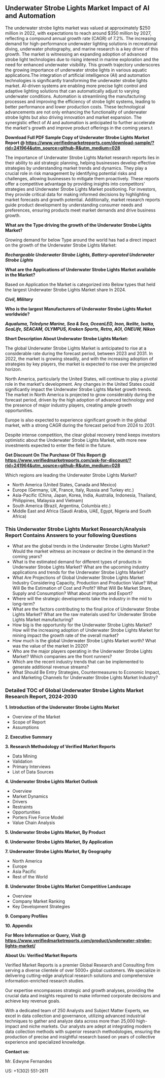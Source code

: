 <h2>Underwater Strobe Lights Market Impact of AI and Automation</h2>The underwater strobe lights market was valued at approximately $250 million in 2022, with expectations to reach around $350 million by 2027, reflecting a compound annual growth rate (CAGR) of 7.2%. The increasing demand for high-performance underwater lighting solutions in recreational diving, underwater photography, and marine research is a key driver of this growth. The market is witnessing an expanding adoption of advanced strobe light technologies due to rising interest in marine exploration and the need for enhanced underwater visibility. This growth trajectory underscores the growing importance of underwater strobe lights in various aquatic applications.The integration of artificial intelligence (AI) and automation technologies is significantly transforming the underwater strobe lights market. AI-driven systems are enabling more precise light control and adaptive lighting solutions that can automatically adjust to varying underwater conditions. Automation is streamlining the manufacturing processes and improving the efficiency of strobe light systems, leading to better performance and lower production costs. These technological advancements are not only enhancing the functionality of underwater strobe lights but also driving innovation and market expansion. The synergistic effect of AI and automation is anticipated to further accelerate the market's growth and improve product offerings in the coming years.t</p><p id="" class=""><strong>Download Full PDF Sample Copy of Underwater Strobe Lights Market Report @ <a href="https://www.verifiedmarketreports.com/download-sample/?rid=241964&utm_source=github-R&utm_medium=028" target="_blank">https://www.verifiedmarketreports.com/download-sample/?rid=241964&utm_source=github-R&utm_medium=028</a></strong></p><p>The importance of&nbsp;Underwater Strobe Lights Market research reports lies in their ability to aid strategic planning, helping businesses develop effective strategies by understanding market trends and dynamics. They play a crucial role in risk management by identifying potential risks and challenges, allowing businesses to mitigate them proactively. These reports offer a competitive advantage by providing insights into competitors' strategies and Underwater Strobe Lights Market positioning. For investors, they provide critical data for making informed decisions by highlighting market forecasts and growth potential. Additionally, market research reports guide product development by understanding consumer needs and preferences, ensuring products meet market demands and drive business growth.</p><p><strong>What are the&nbsp;Type driving the growth of the Underwater Strobe Lights Market?</strong></p><p id="" class="">Growing demand for below Type around the world has had a direct impact on the growth of the Underwater Strobe Lights Market:</p><em><strong>Rechargeable Underwater Strobe Lights, Battery-operated Underwater Strobe Lights</strong></em></p><strong>What are the&nbsp;Applications&nbsp;of Underwater Strobe Lights Market available in the Market?</strong></p><p id="" class="">Based on Application the Market is categorized into Below types that held the largest Underwater Strobe Lights Market share In 2024.</p><em><strong>Civil, Military</strong></em></p><strong>Who is the largest Manufacturers of Underwater Strobe Lights Market worldwide?</strong></p><p><em><strong>Aqualuma, Teledyne Marine, Sea & Sea, OceanLED, Inon, Ikelite, Isotta, SeaLife, SEACAM, OLYMPUS, Kraken Sports, Retra, AOI, ONEUW, Nikon</strong></em></p><p id="" class=""><strong>Short Description About Underwater Strobe Lights Market:</strong></p><p>The global Underwater Strobe Lights Market is anticipated to rise at a considerable rate during the forecast period, between 2023 and 2031. In 2022, the market is growing steadily, and with the increasing adoption of strategies by key players, the market is expected to rise over the projected horizon.</p><p>North America, particularly the United States, will continue to play a pivotal role in the market's development. Any changes in the United States could significantly impact the Underwater Strobe Lights Market growth trends. The market in North America is projected to grow considerably during the forecast period, driven by the high adoption of advanced technology and the presence of major industry players, creating ample growth opportunities.</p><p>Europe is also expected to experience significant growth in the global market, with a strong CAGR during the forecast period from 2024 to 2031.</p><p>Despite intense competition, the clear global recovery trend keeps investors optimistic about the Underwater Strobe Lights Market, with more new investments expected to enter the field in the future.</p><p id="" class=""><strong>Get Discount On The Purchase Of This Report @ <a href="https://www.verifiedmarketreports.com/ask-for-discount/?rid=241964&utm_source=github-R&utm_medium=028" target="_blank">https://www.verifiedmarketreports.com/ask-for-discount/?rid=241964&utm_source=github-R&utm_medium=028</a></strong></p>Which regions are leading the Underwater Strobe Lights Market?</p><ul><li>North America (United States, Canada and Mexico)</li><li>Europe (Germany, UK, France, Italy, Russia and Turkey etc.)</li><li>Asia-Pacific (China, Japan, Korea, India, Australia, Indonesia, Thailand, Philippines, Malaysia and Vietnam)</li><li>South America (Brazil, Argentina, Columbia etc.)</li><li>Middle East and Africa (Saudi Arabia, UAE, Egypt, Nigeria and South Africa)</li></ul><h3 id="" class="">This Underwater Strobe Lights Market Research/Analysis Report Contains Answers to your following Questions</h3><ul><li>What are the global trends in the Underwater Strobe Lights Market? Would the market witness an increase or decline in the demand in the coming years?</li><li>What is the estimated demand for different types of products in Underwater Strobe Lights Market? What are the upcoming industry applications and trends for the Underwater Strobe Lights Market?</li><li>What Are Projections of Global Underwater Strobe Lights Market Industry Considering Capacity, Production and Production Value? What Will Be the Estimation of Cost and Profit? What Will Be Market Share, Supply and Consumption? What about imports and Export?</li><li>Where will the strategic developments take the industry in the mid to long-term?</li><li>What are the factors contributing to the final price of Underwater Strobe Lights Market? What are the raw materials used for Underwater Strobe Lights Market manufacturing?</li><li>How big is the opportunity for the Underwater Strobe Lights Market? How will the increasing adoption of Underwater Strobe Lights Market for mining impact the growth rate of the overall market?</li><li>How much is the global Underwater Strobe Lights Market worth? What was the value of the market In 2020?</li><li>Who are the major players operating in the Underwater Strobe Lights Market? Which companies are the front runners?</li><li>Which are the recent industry trends that can be implemented to generate additional revenue streams?</li><li>What Should Be Entry Strategies, Countermeasures to Economic Impact, and Marketing Channels for Underwater Strobe Lights Market Industry?</li></ul><h3 id="" class="">Detailed TOC of Global Underwater Strobe Lights Market Research Report, 2024-2030</h3><p id="" class=""><strong>1. Introduction of the Underwater Strobe Lights Market</strong></p><ul><li>Overview of the Market</li><li>Scope of Report</li><li>Assumptions</li></ul><p id="" class=""><strong>2. Executive Summary</strong></p><p id="" class=""><strong>3. Research Methodology of Verified Market Reports</strong></p><ul><li>Data Mining</li><li>Validation</li><li>Primary Interviews</li><li>List of Data Sources</li></ul><p id="" class=""><strong>4. Underwater Strobe Lights Market Outlook</strong></p><ul><li>Overview</li><li>Market Dynamics</li><li>Drivers</li><li>Restraints</li><li>Opportunities</li><li>Porters Five Force Model</li><li>Value Chain Analysis</li></ul><p id="" class=""><strong>5. Underwater Strobe Lights Market, By Product</strong></p><p id="" class=""><strong>6. Underwater Strobe Lights Market, By Application</strong></p><p id="" class=""><strong>7. Underwater Strobe Lights Market, By Geography</strong></p><ul><li>North America</li><li>Europe</li><li>Asia Pacific</li><li>Rest of the World</li></ul><p id="" class=""><strong>8. Underwater Strobe Lights Market Competitive Landscape</strong></p><ul><li>Overview</li><li>Company Market Ranking</li><li>Key Development Strategies</li></ul><p id="" class=""><strong>9. Company Profiles</strong></p><p id="" class=""><strong>10. Appendix</strong></p><p id="" class=""><strong>For More Information or Query, Visit @ <a href="https://www.verifiedmarketreports.com/product/underwater-strobe-lights-market/" target="_blank">https://www.verifiedmarketreports.com/product/underwater-strobe-lights-market/</a></strong></p><p id="" class=""><strong>About Us: Verified Market Reports</strong></p><p id="" class="">Verified Market Reports is a premier Global Research and Consulting firm serving a diverse clientele of over 5000+ global customers. We specialize in delivering cutting-edge analytical research solutions and comprehensive information-enriched research studies.</p><p id="" class="">Our expertise encompasses strategic and growth analyses, providing the crucial data and insights required to make informed corporate decisions and achieve key revenue goals.</p><p id="" class="">With a dedicated team of 250 Analysts and Subject Matter Experts, we excel in data collection and governance, utilizing advanced industrial techniques to gather and analyze data across more than 25,000 high-impact and niche markets. Our analysts are adept at integrating modern data collection methods with superior research methodologies, ensuring the production of precise and insightful research based on years of collective experience and specialized knowledge.</p><p id="" class=""><strong>Contact us:</strong></p><p id="" class="">Mr. Edwyne Fernandes</p><p id="" class="">US: +1(302) 551-2611</p>
